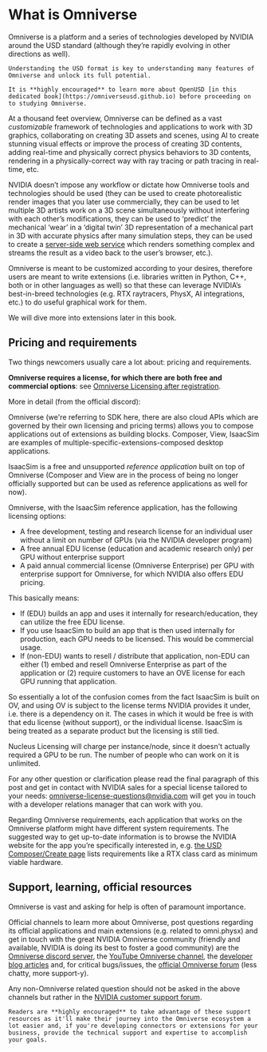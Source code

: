 # What is Omniverse
Omniverse is a platform and a series of technologies developed by NVIDIA around the USD standard (although they’re rapidly evolving in other directions as well).

```admonish warning title="Learn OpenUSD before Omniverse"
Understanding the USD format is key to understanding many features of Omniverse and unlock its full potential.

It is **highly encouraged** to learn more about OpenUSD [in this dedicated book](https://omniverseusd.github.io) before proceeding on to studying Omniverse.
```

At a thousand feet overview, Omniverse can be defined as a vast _customizable_ framework of technologies and applications to work with 3D graphics, collaborating on creating 3D assets and scenes, using AI to create stunning visual effects or improve the process of creating 3D contents, adding real-time and physically correct physics behaviors to 3D contents, rendering in a physically-correct way with ray tracing or path tracing in real-time, etc.

NVIDIA doesn’t impose any workflow or dictate how Omniverse tools and technologies should be used (they can be used to create photorealistic render images that you later use commercially, they can be used to let multiple 3D artists work on a 3D scene simultaneously without interfering with each other’s modifications, they can be used to ‘predict’ the mechanical ‘wear’ in a ‘digital twin’ 3D representation of a mechanical part in 3D with accurate physics after many simulation steps, they can be used to create a [server-side web service](https://docs.omniverse.nvidia.com/dev-guide/latest/programmer_ref/services.html) which renders something complex and streams the result as a video back to the user’s browser, etc.).

Omniverse is meant to be customized according to your desires, therefore users are meant to write extensions (i.e. libraries written in Python, C++, both or in other languages as well) so that these can leverage NVIDIA’s best-in-breed technologies (e.g. RTX raytracers, PhysX, AI integrations, etc.) to do useful graphical work for them.

We will dive more into extensions later in this book.

## Pricing and requirements

Two things newcomers usually care a lot about: pricing and requirements.

**Omniverse requires a license, for which there are both free and commercial options**: see [Omniverse Licensing after registration](https://www.nvidia.com/en-us/omniverse/download/).

More in detail (from the official discord):

Omniverse (we're referring to SDK here, there are also cloud APIs which are governed by their own licensing and pricing terms) allows you to compose applications out of extensions as building blocks. Composer, View, IsaacSim are examples of multiple-specific-extensions-composed desktop applications.

IsaacSim is a free and unsupported _reference application_ built on top of Omniverse (Composer and View are in the process of being no longer officially supported but can be used as reference applications as well for now).

Omniverse, with the IsaacSim reference application, has the following licensing options:

* A free development, testing and research license for an individual user  without a limit on number of GPUs (via the NVIDIA developer program)
* A free annual EDU license (education and academic research only) per GPU without enterprise support
* A paid annual commercial license (Omniverse Enterprise) per GPU with enterprise support for Omniverse, for which NVIDIA also offers EDU pricing.

This basically means:
* If (EDU) builds an app and uses it internally for research/education, they can utilize the free EDU license.
* If you use IsaacSim to build an app that is then used internally for production, each GPU needs to be licensed. This would be commercial usage.
* If (non-EDU) wants to resell / distribute that application, non-EDU can either (1) embed and resell Omniverse Enterprise as part of the application or (2) require customers to have an OVE license for each GPU running that application.

So essentially a lot of the confusion comes from the fact IsaacSim is built on OV, and using OV is subject to the license terms NVIDIA provides it under, i.e. there is a dependency on it. The cases in which it would be free is with that edu license (without support), or the individual license. IsaacSim is being treated as a separate product but the licensing is still tied.

Nucleus Licensing will charge per instance/node, since it doesn't actually required a GPU to be run. The number of people who can work on it is unlimited.

For any other question or clarification please read the final paragraph of this post and get in contact with NVIDIA sales for a special license tailored to your needs: [omniverse-license-questions@nvidia.com](mailto:omniverse-license-questions@nvidia.com) will get you in touch with a developer relations manager that can work with you.

Regarding Omniverse requirements, each application that works on the Omniverse platform might have different system requirements. The suggested way to get up-to-date information is to browse the NVIDIA website for the app you’re specifically interested in, e.g. [the USD Composer/Create page](https://www.nvidia.com/en-us/omniverse/apps/create/) lists requirements like a RTX class card as minimum viable hardware.


## Support, learning, official resources

Omniverse is vast and asking for help is often of paramount importance.

Official channels to learn more about Omniverse, post questions regarding its official applications and main extensions (e.g. related to omni.physx) and get in touch with the great NVIDIA Omniverse community (friendly and available, NVIDIA is doing its best to foster a good community) are the [Omniverse discord server](https://forums.developer.nvidia.com/t/omniverse-discord-server-is-live/178422), the [YouTube Omniverse channel](https://www.youtube.com/c/nvidiaomniverse), the [developer blog articles](https://developer.nvidia.com/blog/tag/omniverse/) and, for critical bugs/issues, the [official Omniverse forum](https://forums.developer.nvidia.com/c/omniverse/) (less chatty, more support-y).

Any non-Omniverse related question should not be asked in the above channels but rather in the [NVIDIA customer support forum](https://www.nvidia.com/en-us/support/).

```admonish tip title="Take advantage of the supportive Omniverse Community!"
Readers are **highly encouraged** to take advantage of these support resources as it'll make their journey into the Omniverse ecosystem a lot easier and, if you're developing connectors or extensions for your business, provide the technical support and expertise to accomplish your goals.
```
